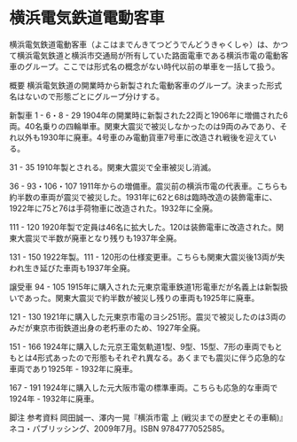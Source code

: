 # 横浜電気鉄道電動客車

横浜電気鉄道電動客車（よこはまでんきてつどうでんどうきゃくしゃ）は、かつて横浜電気鉄道と横浜市交通局が所有していた路面電車である横浜市電の電動客車のグループ。ここでは形式名の概念がない時代以前の単車を一括して扱う。

概要
横浜電気鉄道の開業時から新製された電動客車のグループ。決まった形式名はないので形態ごとにグループ分けする。

新製車
1 - 6・8 - 29
1904年の開業時に新製された22両と1906年に増備された6両。40名乗りの四輪単車。関東大震災で被災しなかったのは9両のみであり、それ以外も1930年に廃車。4号車のみ電動貨車7号車に改造され戦後を迎えている。

31 - 35
1910年製とされる。関東大震災で全車被災し消滅。

36 - 93・106・107
1911年からの増備車。震災前の横浜市電の代表車。こちらも約半数の車両が震災で被災した。1931年に62と68は臨時改造の装飾電車に、1922年に75と76は手荷物車に改造された。1932年に全廃。

111 - 120
1920年製で定員は46名に拡大した。120は装飾電車に改造された。関東大震災で半数が廃車となり残りも1937年全廃。

131 - 150
1922年製。111 - 120形の仕様変更車。こちらも関東大震災後13両が失われ生き延びた車両も1937年全廃。

譲受車
94 - 105
1915年に購入された元東京電車鉄道1形電車だが名義上は新製扱いであった。関東大震災で約半数が被災し残りの車両も1925年に廃車。

121 - 130
1921年に購入した元東京市電のヨシ251形。震災で被災したのは3両のみだが東京市街鉄道出身の老朽車のため、1927年全廃。

151 - 166
1924年に購入した元京王電気軌道1型、9型、15型、7形の車両でもともとは4形式あったので形態もそれぞれ異なる。あくまでも震災に伴う応急的な車両であり1925年 - 1932年に廃車。

167 - 191
1924年に購入した元大阪市電の標準車両。こちらも応急的な車両で1924年 - 1932年に廃車。

脚注
参考資料
岡田誠一、澤内一晃『横浜市電 上 (戦災までの歴史とその車輌)』ネコ・パブリッシング、2009年7月。ISBN 9784777052585。